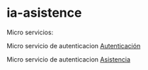 # ia-asistence


Micro servicios:

Micro servicio de autenticacion
[Autenticación](https://github.com/wabox32/microservicios-ia)

Micro servicio de autenticacion
[Asistencia](https://github.com/wabox32/microservicio-asistencia)
